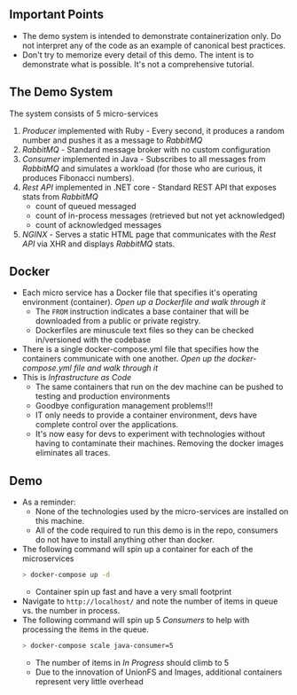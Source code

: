 ## Important Points
- The demo system is intended to demonstrate containerization only. Do not
    interpret any of the code as an example of canonical best practices.
- Don't try to memorize every detail of this demo. The intent is to demonstrate
    what is possible. It's not a comprehensive tutorial.

## The Demo System
The system consists of 5 micro-services
1. *Producer* implemented with Ruby - Every second, it produces a random number
   and pushes it as a message to *RabbitMQ*
1. *RabbitMQ* - Standard message broker with no custom configuration
1. *Consumer* implemented in Java - Subscribes to all messages from *RabbitMQ*
   and simulates a workload (for those who are curious, it produces Fibonacci
   numbers).
1. *Rest API* implemented in .NET core - Standard REST API that exposes stats
   from *RabbitMQ*
    - count of queued messaged
    - count of in-process messages (retrieved but not yet acknowledged)
    - count of acknowledged messages
1. *NGINX* - Serves a static HTML page that communicates with the *Rest API* via
   XHR and displays *RabbitMQ* stats.

## Docker
- Each micro service has a Docker file that specifies it's operating
    environment (container). *Open up a Dockerfile and walk through it*
    * The `FROM` instruction indicates a base container that will be downloaded
        from a public or private registry.
    * Dockerfiles are minuscule text files so they can be checked in/versioned
        with the codebase
- There is a single docker-compose.yml file that specifies how the containers
    communicate with one another. *Open up the docker-compose.yml file and walk
    through it*
- This is *Infrastructure as Code*
    * The same containers that run on the dev machine can be pushed to testing
        and production environments
    * Goodbye configuration management problems!!!
    * IT only needs to provide a container environment, devs have complete
        control over the applications.
    * It's now easy for devs to experiment with technologies without having to
        contaminate their machines. Removing the docker images eliminates all
        traces.

## Demo
- As a reminder:
    * None of the technologies used by the micro-services are installed on this
        machine.
    * All of the code required to run this demo is in the repo, consumers do not
        have to install anything other than docker.
- The following command will spin up a container for each of the microservices
    ``` bash
    > docker-compose up -d
    ```
    * Container spin up fast and have a very small footprint
- Navigate to `http://localhost/` and note the number of items in queue vs. the
    number in process.
- The following command will spin up 5 *Consumers* to help with processing the
    items in the queue.
    ``` bash
    > docker-compose scale java-consumer=5
    ```
    * The number of items in *In Progress* should climb to 5
    * Due to the innovation of UnionFS and Images, additional containers
        represent very little overhead



